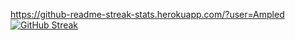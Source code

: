 https://github-readme-streak-stats.herokuapp.com/?user=Ampled
[![GitHub Streak](http://github-readme-streak-stats.herokuapp.com?user=Ampledd&theme=dark&date_format=M%20j%5B%2C%20Y%5D)](https://git.io/streak-stats)
